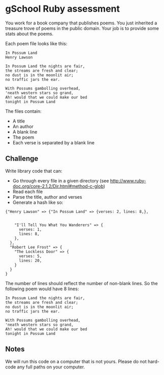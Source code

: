 # gSchool Ruby assessment

You work for a book company that publishes poems.  You just inherited a treasure trove of poems in the public domain.
Your job is to provide some stats about the poems.

Each poem file looks like this:

```
In Possum Land
Henry Lawson

In Possum Land the nights are fair,
the streams are fresh and clear;
no dust is in the moonlit air;
no traffic jars the ear.

With Possums gambolling overhead,
'neath western stars so grand,
Ah! would that we could make our bed
tonight in Possum Land
```

The files contain:

* A title
* An author
* A blank line
* The poem
* Each verse is separated by a blank line

## Challenge

Write library code that can:

* Go through every file in a given directory (see http://www.ruby-doc.org/core-2.1.2/Dir.html#method-c-glob)
* Read each file
* Parse the title, author and verses
* Generate a hash like so:

```
{"Henry Lawson" => {"In Possum Land" => {verses: 2, lines: 8,},


    "I'll Tell You What You Wanderers" => {
      verses: 1,
      lines: 8,
    },
  },
  "Robert Lee Frost" => {
    "The Lockless Door" => {
      verses: 5,
      lines: 20,
    }
  }
}
```

The number of lines should reflect the number of non-blank lines.  So the following poem would have 8 lines:

```
In Possum Land the nights are fair,
the streams are fresh and clear;
no dust is in the moonlit air;
no traffic jars the ear.

With Possums gambolling overhead,
'neath western stars so grand,
Ah! would that we could make our bed
tonight in Possum Land
```

## Notes

We will run this code on a computer that is not yours.  Please do not hard-code any full paths on your computer.
